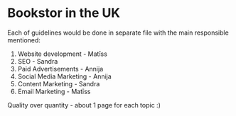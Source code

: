 # Bookstor in the UK
Each of guidelines would be done in separate file with the main responsible mentioned:
1. Website development - Matīss
2. SEO - Sandra
3. Paid Advertisements - Annija
4. Social Media Marketing - Annija
5. Content Marketing - Sandra
6. Email Marketing - Matīss

Quality over quantity - about 1 page for each topic :)
